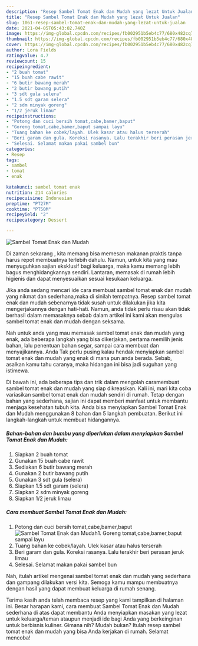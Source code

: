 ```yaml
---
description: "Resep Sambel Tomat Enak dan Mudah yang lezat Untuk Jualan"
title: "Resep Sambel Tomat Enak dan Mudah yang lezat Untuk Jualan"
slug: 1061-resep-sambel-tomat-enak-dan-mudah-yang-lezat-untuk-jualan
date: 2021-04-05T05:43:02.740Z
image: https://img-global.cpcdn.com/recipes/fb002951b5eb4c77/680x482cq70/sambel-tomat-enak-dan-mudah-foto-resep-utama.jpg
thumbnail: https://img-global.cpcdn.com/recipes/fb002951b5eb4c77/680x482cq70/sambel-tomat-enak-dan-mudah-foto-resep-utama.jpg
cover: https://img-global.cpcdn.com/recipes/fb002951b5eb4c77/680x482cq70/sambel-tomat-enak-dan-mudah-foto-resep-utama.jpg
author: Lora Fields
ratingvalue: 4.7
reviewcount: 15
recipeingredient:
- "2 buah tomat"
- "15 buah cabe rawit"
- "6 butir bawang merah"
- "2 butir bawang putih"
- "3 sdt gula selera"
- "1.5 sdt garam selera"
- "2 sdm minyak goreng"
- "1/2 jeruk limau"
recipeinstructions:
- "Potong dan cuci bersih tomat,cabe,bamer,baput"
- "Goreng tomat,cabe,bamer,baput sampai layu"
- "Tuang bahan ke cobek/layah. Ulek kasar atau halus terserah"
- "Beri garam dan gula. Koreksi rasanya. Lalu terakhir beri perasan jeruk limau"
- "Selesai. Selamat makan pakai sambel bun"
categories:
- Resep
tags:
- sambel
- tomat
- enak

katakunci: sambel tomat enak 
nutrition: 214 calories
recipecuisine: Indonesian
preptime: "PT27M"
cooktime: "PT50M"
recipeyield: "2"
recipecategory: Dessert

---
```



![Sambel Tomat Enak dan Mudah](https://img-global.cpcdn.com/recipes/fb002951b5eb4c77/680x482cq70/sambel-tomat-enak-dan-mudah-foto-resep-utama.jpg)

Di zaman  sekarang , kita memang bisa memesan makanan praktis tanpa harus repot membuatnya terlebih dahulu. Namun, untuk kita yang mau menyuguhkan sajian eksklusif bagi keluarga, maka kamu memang lebih bagus menghidangkannya sendiri. Lantaran, memasak di rumah lebih higienis dan dapat menyesuaikan sesuai kesukaan keluarga.

Jika anda sedang mencari ide cara membuat sambel tomat enak dan mudah yang nikmat dan sederhana,maka di sinilah tempatnya. Resep sambel tomat enak dan mudah  sebenarnya tidak susah untuk dilakukan jika kita mengerjakannya dengan hati-hati. Namun, anda tidak perlu risau akan tidak berhasil dalam memasaknya 
sebab dalam artikel ini kami akan mengulas sambel tomat enak dan mudah dengan seksama.  



Nah untuk anda yang mau memasak sambel tomat enak dan mudah yang enak, ada beberapa langkah yang bisa dikerjakan, pertama memilih jenis bahan, lalu penentuan bahan segar, sampai cara membuat dan menyajikannya. Anda Tak perlu pusing kalau hendak menyiapkan sambel tomat enak dan mudah yang enak di mana pun anda berada. Sebab, asalkan kamu  tahu caranya, maka hidangan ini bisa jadi suguhan yang istimewa.

Di bawah ini, ada beberapa tips dan trik dalam mengolah caramembuat sambel tomat enak dan mudah yang siap dikreasikan. Kali ini, mari kita coba variasikan sambel tomat enak dan mudah sendiri di rumah. Tetap dengan bahan yang sederhana, sajian ini dapat memberi manfaat untuk membantu menjaga kesehatan tubuh kita. Anda bisa menyiapkan Sambel Tomat Enak dan Mudah menggunakan 8 bahan dan 5 langkah pembuatan. Berikut ini langkah-langkah untuk membuat hidangannya.

<!--inarticleads1-->

##### Bahan-bahan dan bumbu yang diperlukan dalam menyiapkan Sambel Tomat Enak dan Mudah:

1. Siapkan 2 buah tomat
1. Gunakan 15 buah cabe rawit
1. Sediakan 6 butir bawang merah
1. Gunakan 2 butir bawang putih
1. Gunakan 3 sdt gula (selera)
1. Siapkan 1.5 sdt garam (selera)
1. Siapkan 2 sdm minyak goreng
1. Siapkan 1/2 jeruk limau




<!--inarticleads2-->

##### Cara membuat Sambel Tomat Enak dan Mudah:

1. Potong dan cuci bersih tomat,cabe,bamer,baput
<img src="https://img-global.cpcdn.com/steps/ef73f38ce47d9035/160x128cq70/sambel-tomat-enak-dan-mudah-langkah-memasak-1-foto.jpg" alt="Sambel Tomat Enak dan Mudah">1. Goreng tomat,cabe,bamer,baput sampai layu
1. Tuang bahan ke cobek/layah. Ulek kasar atau halus terserah
1. Beri garam dan gula. Koreksi rasanya. Lalu terakhir beri perasan jeruk limau
1. Selesai. Selamat makan pakai sambel bun




Nah, itulah artikel mengenai  sambel tomat enak dan mudah  yang sederhana dan gampang dilakukan versi kita. Semoga kamu mampu membuatnya dengan hasil yang dapat membuat keluarga di rumah senang. 

Terima kasih anda telah membaca resep yang kami tampilkan di halaman ini. Besar harapan kami, cara membuat  Sambel Tomat Enak dan Mudah sederhana di atas dapat membantu Anda menyiapkan masakan yang lezat untuk keluarga/teman ataupun menjadi ide bagi Anda yang berkeinginan untuk berbisnis kuliner. Gimana nih? Mudah bukan? Itulah resep sambel tomat enak dan mudah yang bisa Anda kerjakan di rumah. Selamat mencoba!

